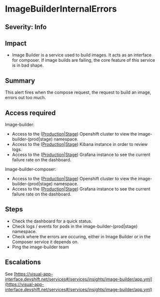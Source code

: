 ImageBuilderInternalErrors
==========================

Severity: Info
--------------

Impact
------

-   Image Builder is a service used to build images. It acts as an interface for composer. If image
    builds are failing, the core feature of this service is in bad shape.

Summary
-------

This alert fires when the compose request, the request to build an
image, errors out too much.

Access required
---------------

Image-builder:
-   Access to the ([Production][openshift-prod]|[Stage][openshift-stage]) Openshift cluster to view the
    image-builder-(prod|stage) namespace.
-   Access to the ([Production][kibana-prod]|[Stage][kibana-stage]) Kibana instance in order to review logs.
-   Access to the ([Production][grafana-prod]|[Stage][grafana-stage]) Grafana instance to see the current
    failure rate on the dashboard.

Image-builder-composer:
-   Access to the ([Production][openshift-composer-prod]|[Stage][openshift-composer-stage]) Openshift cluster to view the
    image-builder-(prod|stage) namespace.
-   Access to the ([Production][grafana-composer-prod]|[Stage][grafana-composer-stage]) Grafana instance to see the current
    failure rate on the dashboard.

  [openshift-stage]: https://console-openshift-console.apps.crcs02ue1.urby.p1.openshiftapps.com/
  [openshift-prod]: https://console-openshift-console.apps.crcp01ue1.o9m8.p1.openshiftapps.com/
  [openshift-composer-stage]: https://console-openshift-console.apps.app-sre-stage-0.k3s7.p1.openshiftapps.com/
  [openshift-composer-prod]: https://console-openshift-console.apps.app-sre-prod-04.i5h0.p1.openshiftapps.com/

  [kibana-stage]: https://kibana.apps.crcs02ue1.urby.p1.openshiftapps.com/app/kibana
  [kibana-prod]: https://kibana.apps.crcp01ue1.o9m8.p1.openshiftapps.com/app/kibana

  [grafana-stage]: https://grafana.stage.devshift.net/d/image-builder-crc/image-builder-crc?orgId=1&var-datasource=crcs02ue1-prometheus&var-interval=28d&var-stability_slo=0.95&var-compose_latency_slo=0.9&var-noncompose_latency_slo=0.9
  [grafana-prod]: https://grafana.app-sre.devshift.net/d/image-builder-crc/image-builder-crc?orgId=1
  [grafana-composer-stage]: https://grafana.stage.devshift.net/d/image-builder-composer/image-builder-composer?orgId=1&var-datasource=app-sre-stage-01-prometheus&var-interval=28d&var-stability_slo=0.95&var-latency_slo=0.9
  [grafana-composer-prod]: https://grafana.app-sre.devshift.net/d/image-builder-composer/image-builder-composer?orgId=1

Steps
-----

-   Check the dashboard for a quick status.
-   Check logs / events for pods in the image-builder-(prod|stage)
    namespace.
-   Check where the errors are occuring, either in Image Builder or in
    the Composer service it depends on.
-   Ping the image-builder team

Escalations
-----------

See
[https://visual-app-interface.devshift.net/services#/services/insights/image-builder/app.yml](https://visual-app-interface.devshift.net/services#/services/insights/image-builder/app.yml)
